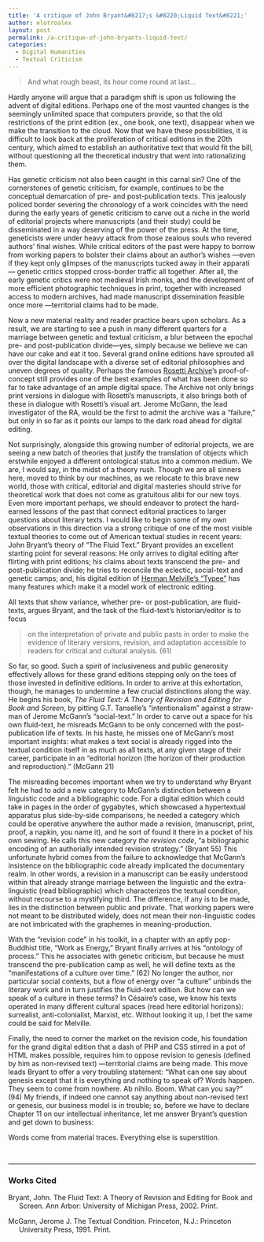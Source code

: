 ```yaml
---
title: 'A critique of John Bryant&#8217;s &#8220;Liquid Text&#8221;'
author: elotroalex
layout: post
permalink: /a-critique-of-john-bryants-liquid-text/
categories:
  - Digital Humanities
  - Textual Criticism
---
```


> And what rough beast, its hour come round at last&#8230;

<p>
  Hardly anyone will argue that a paradigm shift is upon us following the advent of digital editions. Perhaps one of the most vaunted changes is the seemingly unlimited space that computers provide, so that the old restrictions of the print edition (ex., one book, one text), disappear when we make the transition to the cloud. Now that we have these possibilities, it is difficult to look back at the proliferation of critical editions in the 20th century, which aimed to establish an authoritative text that would fit the bill, without questioning all the theoretical industry that went into rationalizing them.
</p>

<p>
  Has genetic criticism not also been caught in this carnal sin? One of the cornerstones of genetic criticism, for example, continues to be the conceptual demarcation of pre- and post-publication texts. This jealously policed border severing the chronology of a work coincides with the need during the early years of genetic criticism to carve out a niche in the world of editorial projects where manuscripts (and their study) could be disseminated in a way deserving of the power of the press. At the time, geneticists were under heavy attack from those zealous souls who revered authors’ final wishes. While critical editors of the past were happy to borrow from working papers to bolster their claims about an author’s wishes —even if they kept only glimpses of the manuscripts tucked away in their apparati— genetic critics stopped cross-border traffic all together. After all, the early genetic critics were not medieval Irish monks, and the development of more efficient photographic techniques in print, together with increased access to modern archives, had made manuscript dissemination feasible once more —territorial claims had to be made.
</p>

<p>
  Now a new material reality and reader practice bears upon scholars. As a result, we are starting to see a push in many different quarters for a marriage between genetic and textual criticism, a blur between the epochal pre- and post-publication divide—yes, simply because we believe we can have our cake and eat it too. Several grand online editions have sprouted all over the digital landscape with a diverse set of editorial philosophies and uneven degrees of quality. Perhaps the famous <a href="http://www.rossettiarchive.org/">Rosetti Archive</a>’s proof-of-concept still provides one of the best examples of what has been done so far to take advantage of an ample digital space. The Archive not only brings print versions in dialogue with Rosetti’s manuscripts, it also brings both of these in dialogue with Rosetti’s visual art. Jerome McGann, the lead investigator of the RA, would be the first to admit the archive was a “failure,” but only in so far as it points our lamps to the dark road ahead for digital editing.
</p>

<p>
  Not surprisingly, alongside this growing number of editorial projects, we are seeing a new batch of theories that justify the translation of objects which erstwhile enjoyed a different ontological status into a common medium. We are, I would say, in the midst of a theory rush. Though we are all sinners here, moved to think by our machines, as we relocate to this brave new world, those with critical, editorial and digital masteries should strive for theoretical work that does not come as gratuitous alibi for our new toys. Even more important perhaps, we should endeavor to protect the hard-earned lessons of the past that connect editorial practices to larger questions about literary texts. I would like to begin some of my own observations in this direction via a strong critique of one of the most visible textual theories to come out of American textual studies in recent years: John Bryant’s theory of “The Fluid Text.” Bryant provides an excellent starting point for several reasons: He only arrives to digital editing after flirting with print editions; his claims about texts transcend the pre- and post-publication divide; he tries to reconcile the eclectic, social-text and genetic camps; and, his digital edition of <a href="http://rotunda.upress.virginia.edu/melville/">Herman Melville’s “Typee”</a> has many features which make it a model work of electronic editing.
</p>

<p>
  All texts that show variance, whether pre- or post-publication, are fluid-texts, argues Bryant, and the task of the fluid-text’s historian/editor is to focus
</p>

> on the interpretation of private and public pasts in order to make the evidence of literary versions, revision, and adaptation accessible to readers for critical and cultural analysis. (61)

So far, so good. Such a spirit of inclusiveness and public generosity effectively allows for these grand editions stepping only on the toes of those invested in definitive editions. In order to arrive at this exhortation, though, he manages to undermine a few crucial distinctions along the way. He begins his book, *The Fluid Text: A Theory of Revision and Editing for Book and Screen*, by pitting G.T. Tanselle’s “intentionalism” against a straw-man of Jerome McGann’s “social-text.” In order to carve out a space for his own fluid-text, he misreads McGann to be only concerned with the post-publication life of texts. In his haste, he misses one of McGann’s most important insights: what makes a text social is already rigged into the textual condition itself in as much as all texts, at any given stage of their career, participate in an “editorial horizon (the horizon of their production and reproduction).” (McGann 21)

<p>
  The misreading becomes important when we try to understand why Bryant felt he had to add a new category to McGann’s distinction between a linguistic code and a bibliographic code. For a digital edition which could take in pages in the order of gygabytes, which showcased a hypertextual apparatus plus side-by-side comparisons, he needed a category which could be operative anywhere the author made a revision, (manuscript, print, proof, a napkin, you name it), and he sort of found it there in a pocket of his own sewing. He calls this new category <em>the revision code</em>, “a bibliographic encoding of an authorially intended revision strategy.” (Bryant 55) This unfortunate hybrid comes from the failure to acknowledge that McGann’s insistence on the bibliographic code already implicated the documentary realm. In other words, a revision in a manuscript can be easily understood within that already strange marriage between the linguistic and the extra-linguistic (read bibliographic) which characterizes the textual condition, without recourse to a mystifying third. The difference, if any is to be made, lies in the distinction between public and private. That working papers were not meant to be distributed widely, does not mean their non-linguistic codes are not imbricated with the graphemes in meaning-production.
</p>

<p>
  With the “revision code” in his toolkit, in a chapter with an aptly pop-Buddhist title, “Work as Energy,” Bryant finally arrives at his “ontology of process.” This he associates with genetic criticism, but because he must transcend the pre-publication camp as well, he will define texts as the “manifestations of a culture over time.” (62) No longer the author, nor particular social contexts, but a flow of energy over “a culture” unbinds the literary work and in turn justifies the fluid-text edition. But how can we speak of a culture in these terms? In Césaire’s case, we know his texts operated in many different cultural spaces (read here editorial horizons): surrealist, anti-colonialist, Marxist, etc. Without looking it up, I bet the same could be said for Melville.
</p>

<p>
  Finally, the need to corner the market on the revision code, his foundation for the grand digital edition that a dash of PHP and CSS stirred in a pot of HTML makes possible, requires him to oppose revision to genesis (defined by him as non-revised text) —territorial claims are being made. This move leads Bryant to offer a very troubling statement: “What can one say about genesis except that it is everything and nothing to speak of? Words happen. They seem to come from nowhere. Ab nihilo. Boom. What can you say?” (94) My friends, if indeed one cannot say anything about non-revised text or genesis, our business model is in trouble; so, before we have to declare Chapter 11 on our intellectual inheritance, let me answer Bryant’s question and get down to business:
</p>

<p>
  Words come from material traces. Everything else is superstition.
</p>

&nbsp;

* * *

### Works Cited

<p style="padding-left: 22px; text-indent: -22px;">
  Bryant, John. The Fluid Text: A Theory of Revision and Editing for Book and Screen. Ann Arbor: University of Michigan Press, 2002. Print.
</p>

<p style="padding-left: 22px; text-indent: -22px;">
  McGann, Jerome J. The Textual Condition. Princeton, N.J.: Princeton University Press, 1991. Print.
</p>